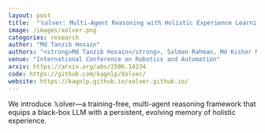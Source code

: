 ```yaml
---
layout: post
title:  "𝕏olver: Multi-Agent Reasoning with Holistic Experience Learning Just Like an Olympiad Team"
image: /images/xolver.png
categories: research
author: "Md Tanzib Hosain"
authors: "<strong>Md Tanzib Hosain</strong>, Salman Rahman, Md Kishor Morol, Md Rizwan Parvez"
venue: "International Conference on Robotics and Automation"
arxiv: https://arxiv.org/abs/2506.14234
code: https://github.com/kagnlp/Xolver/
website: https://kagnlp.github.io/xolver.github.io/
---
```

We introduce 𝕏olver—a training-free, multi-agent reasoning framework that equips a black-box LLM with a persistent, evolving memory of holistic experience. 
